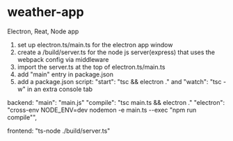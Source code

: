# weather-app
Electron, Reat, Node app

1. set up electron.ts/main.ts for the electron app window
2. create a /build/server.ts for the node js server(express) that uses the webpack config via middleware
3. import the server.ts at the top of electron.ts/main.ts
4. add "main" entry in package.json
5. add a package.json script: "start": "tsc && electron ." and "watch": "tsc -w" in an extra console tab

backend:
"main": "main.js"
"compile": "tsc main.ts && electron ."
"electron": "cross-env NODE_ENV=dev nodemon -e main.ts --exec \"npm run compile\"",

frontend:
"ts-node ./build/server.ts"
